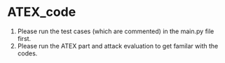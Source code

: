 # ATEX_code
1. Please run the test cases (which are commented) in the main.py file first. 
2. Please run the ATEX part and attack evaluation to get familar with the codes.
